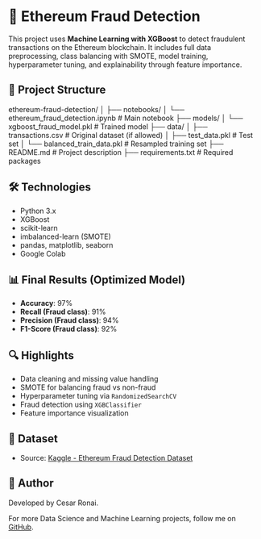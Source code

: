# 🚨 Ethereum Fraud Detection

This project uses **Machine Learning with XGBoost** to detect fraudulent transactions on the Ethereum blockchain. It includes full data preprocessing, class balancing with SMOTE, model training, hyperparameter tuning, and explainability through feature importance.

## 📂 Project Structure

ethereum-fraud-detection/
│
├── notebooks/
│ └── ethereum_fraud_detection.ipynb # Main notebook
├── models/
│ └── xgboost_fraud_model.pkl # Trained model
├── data/
│ ├── transactions.csv # Original dataset (if allowed)
│ ├── test_data.pkl # Test set
│ └── balanced_train_data.pkl # Resampled training set
├── README.md # Project description
├── requirements.txt # Required packages


## 🛠️ Technologies

- Python 3.x
- XGBoost
- scikit-learn
- imbalanced-learn (SMOTE)
- pandas, matplotlib, seaborn
- Google Colab

## 📊 Final Results (Optimized Model)

- **Accuracy**: 97%
- **Recall (Fraud class)**: 91%
- **Precision (Fraud class)**: 94%
- **F1-Score (Fraud class)**: 92%

## 🔍 Highlights

- Data cleaning and missing value handling
- SMOTE for balancing fraud vs non-fraud
- Hyperparameter tuning via `RandomizedSearchCV`
- Fraud detection using `XGBClassifier`
- Feature importance visualization

## 📁 Dataset

- Source: [Kaggle - Ethereum Fraud Detection Dataset](https://www.kaggle.com/datasets/vagifa/ethereum-frauddetection-dataset)

## 🧠 Author

Developed by Cesar Ronai.

For more Data Science and Machine Learning projects, follow me on [GitHub](https://github.com/Cesar_ronai).

